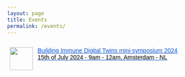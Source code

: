 ```yaml
---
layout: page
title: Events
permalink: /events/
---
```


<style type="text/css">
.tg  {border-collapse:collapse;border-spacing:0;}
.tg td{border-color:transparent;border-style:solid;border-width:1px;font-family:Arial, sans-serif;font-size:14px;
  overflow:hidden;padding:10px 5px;word-break:normal;}
.tg th{border-color:transparent;border-style:solid;border-width:1px;font-family:Arial, sans-serif;font-size:14px;
  font-weight:normal;overflow:hidden;padding:10px 5px;word-break:normal;}
.tg .tg-0lax{text-align:left;vertical-align:top}
.tg .tg-zb5k{color:#15C;text-align:left;text-decoration:underline;vertical-align:top}
</style>
<table class="tg"><thead>
  <tr>
    <td class="tg-0lax"><img src="https://lh7-us.googleusercontent.com/docsz/AD_4nXdpYbilAAgcj24ioLYktnlQv_O4iQBLPKrnJusyA9w3IOCfoKOKBjVXewHbUHLgoy-Vu30LCV-XWETalP_W44Luf0cqs5IkUemyzykSk0jplhNfH6eO8flsD1qlfwHNM-Zfwgc3-qnmA47wFXjM6JX5qQKg?key=C-C4josfBzOimVpWMbhkjA" width="54" height="54"></td>
    <td class="tg-zb5k"><a href="https://immunedt.github.io/minisymp2024/"><span style="font-weight:400;font-style:normal;text-decoration:underline;color:#15C;background-color:transparent">Building Immune Digital Twins mini-symposium 2024</span></a><br><span style="font-weight:400;font-style:normal;text-decoration:none;color:#000;background-color:transparent">15th of July 2024 - 9am - 12am, Amsterdam - NL</span></td>
  </tr></thead>
</table>
